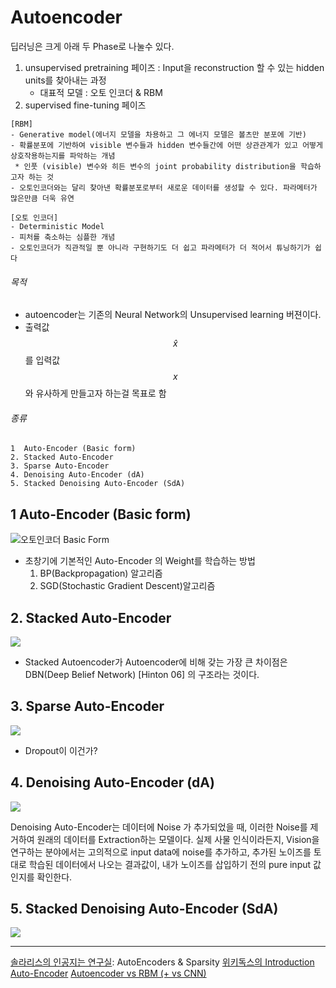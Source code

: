 # Autoencoder

딥러닝은 크게 아래 두 Phase로 나눌수 있다. 

1. unsupervised pretraining 페이즈 : Input을 reconstruction 할 수 있는 hidden units를 찾아내는 과정
    * 대표적 모델 : 오토 인코더 & RBM
2. supervised fine-tuning 페이즈

```
[RBM]
- Generative model(에너지 모델을 차용하고 그 에너지 모델은 볼츠만 분포에 기반)
- 확률분포에 기반하여 visible 변수들과 hidden 변수들간에 어떤 상관관계가 있고 어떻게 상호작용하는지를 파악하는 개념
 * 인풋 (visible) 변수와 히든 변수의 joint probability distribution을 학습하고자 하는 것
- 오토인코더와는 달리 찾아낸 확률분포로부터 새로운 데이터를 생성할 수 있다. 파라메터가 많은만큼 더욱 유연

[오토 인코더]
- Deterministic Model
- 피처를 축소하는 심플한 개념
- 오토인코더가 직관적일 뿐 아니라 구현하기도 더 쉽고 파라메터가 더 적어서 튜닝하기가 쉽다
```



###### 목적 

* autoencoder는 기존의 Neural Network의 Unsupervised learning 버젼이다. 
* 출력값 $$ \hat{x} $$를 입력값 $$ x $$와 유사하게 만들고자 하는걸 목표로 함

###### 종류 
    1  Auto-Encoder (Basic form)
    2. Stacked Auto-Encoder
    3. Sparse Auto-Encoder
    4. Denoising Auto-Encoder (dA)
    5. Stacked Denoising Auto-Encoder (SdA)


## 1  Auto-Encoder (Basic form)

![오토인코더 Basic Form](https://wikidocs.net/images/page/3413/AE.png)

* 초창기에 기본적인 Auto-Encoder 의 Weight를 학습하는 방법
    1. BP(Backpropagation) 알고리즘
    2. SGD(Stochastic Gradient Descent)알고리즘 


## 2. Stacked Auto-Encoder
![](https://wikidocs.net/images/page/3413/stackedAE.png)
* Stacked Autoencoder가 Autoencoder에 비해 갖는 가장 큰 차이점은 DBN(Deep Belief Network) [Hinton 06] 의 구조라는 것이다.


## 3. Sparse Auto-Encoder
![](https://wikidocs.net/images/page/3413/sparseAE.png)

* Dropout이 이건가? 


## 4. Denoising Auto-Encoder (dA)
![](https://wikidocs.net/images/page/3413/denoisingAE.png)

Denoising Auto-Encoder는 데이터에 Noise 가 추가되었을 때, 이러한 Noise를 제거하여 원래의 데이터를 Extraction하는 모델이다.
실제 사물 인식이라든지, Vision을 연구하는 분야에서는 고의적으로 input data에 noise를 추가하고, 추가된 노이즈를 토대로 학습된 데이터에서 나오는 결과값이, 내가 노이즈를 삽입하기 전의 pure input 값인지를 확인한다.

## 5. Stacked Denoising Auto-Encoder (SdA)
![](https://wikidocs.net/images/page/3413/sDA.png)















---
[솔라리스의 인공지는 연구실](http://solarisailab.com/archives/113): AutoEncoders & Sparsity
[위키독스의 Introduction Auto-Encoder](https://wikidocs.net/3413)
[Autoencoder vs RBM (+ vs CNN)](http://khanrc.tistory.com/entry/Autoencoder-vs-RBM-vs-CNN)